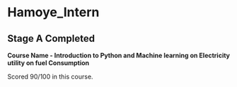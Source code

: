 # Hamoye_Intern
## Stage A Completed

**Course Name - Introduction to Python and Machine learning on Electricity utility on fuel Consumption**

Scored 90/100 in this course.
